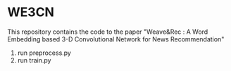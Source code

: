 # WE3CN
This repository contains the code to the paper "Weave&amp;Rec : A Word Embedding based 3-D Convolutional Network for News Recommendation"

1. run preprocess.py
2. run train.py